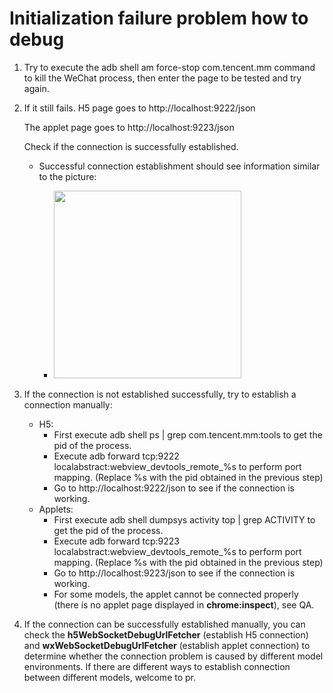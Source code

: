 # Initialization failure problem how to debug

1. Try to execute the adb shell am force-stop com.tencent.mm command to kill the WeChat process, then enter the page to be tested and try again.

2. If it still fails. H5 page goes to http://localhost:9222/json

   The applet page goes to http://localhost:9223/json

   Check if the connection is successfully established.

   - Successful connection establishment should see information similar to the picture:

     - <img src='https://github.com/Tencent/FAutoTest/blob/master/docs/images/connectSuc.png?raw=true' width='300'/>

3. If the connection is not established successfully, try to establish a connection manually:

   - H5:
     - First execute adb shell ps | grep com.tencent.mm:tools to get the pid of the process.
     - Execute adb forward tcp:9222 localabstract:webview_devtools_remote_%s to perform port mapping. (Replace %s with the pid obtained in the previous step)
     - Go to http://localhost:9222/json to see if the connection is working.
   - Applets:
     - First execute adb shell dumpsys activity top | grep ACTIVITY to get the pid of the process.
     - Execute adb forward tcp:9223 localabstract:webview_devtools_remote_%s to perform port mapping. (Replace %s with the pid obtained in the previous step)
     - Go to http://localhost:9223/json to see if the connection is working.
     - For some models, the applet cannot be connected properly (there is no applet page displayed in **chrome:inspect**), see QA.

4. If the connection can be successfully established manually, you can check the **h5WebSocketDebugUrlFetcher** (establish H5 connection) and **wxWebSocketDebugUrlFetcher** (establish applet connection) to determine whether the connection problem is caused by different model environments. If there are different ways to establish connection between different models, welcome to pr.
